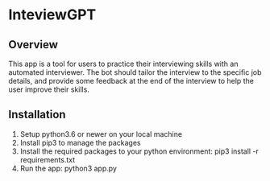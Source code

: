 # InteviewGPT


## Overview

This app is a tool for users to practice their interviewing skills with an automated interviewer. The bot should tailor the interview to the specific job details, and provide some feedback at the end of the interview to help the user improve their skills.

## Installation

1. Setup python3.6 or newer on your local machine
2. Install pip3 to manage the packages
3. Install the required packages to your python environment: pip3 install -r requirements.txt
4. Run the app: python3 app.py